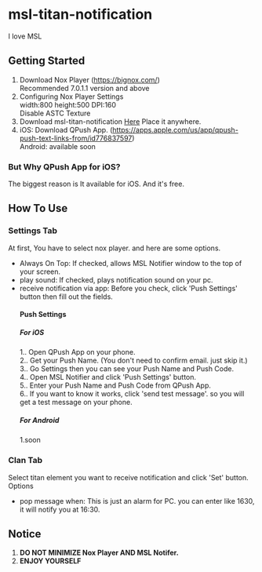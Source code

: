 # msl-titan-notification

I love MSL

## Getting Started

1. Download Nox Player (https://bignox.com/)  
   Recommended 7.0.1.1 version and above
2. Configuring Nox Player Settings  
   width:800 height:500 DPI:160  
   Disable ASTC Texture
3. Download msl-titan-notification [Here](https://github.com/jonnaStrongNobodyCanTouchMe/msl-titan-notification/releases/tag/MSL)
   Place it anywhere.
4. iOS: Download QPush App. (https://apps.apple.com/us/app/qpush-push-text-links-from/id776837597)  
   Android: available soon

### But Why QPush App for iOS?

The biggest reason is It available for iOS. And it's free.

## How To Use

### Settings Tab

At first, You have to select nox player. and here are some options.

- Always On Top: If checked, allows MSL Notifier window to the top of your screen.
- play sound: If checked, plays notification sound on your pc.
- receive notification via app: Before you check, click 'Push Settings' button then fill out the fields.
  #### Push Settings
  ##### For iOS
  1.. Open QPush App on your phone.  
  2.. Get your Push Name. (You don't need to confirm email. just skip it.)  
  3.. Go Settings then you can see your Push Name and Push Code.  
  4.. Open MSL Notifier and click 'Push Settings' button.  
  5.. Enter your Push Name and Push Code from QPush App.  
  6.. If you want to know it works, click 'send test message'. so you will get a test message on your phone.
  ##### For Android
  1.soon

### Clan Tab

Select titan element you want to receive notification and click 'Set' button.  
Options

- pop message when: This is just an alarm for PC. you can enter like 1630, it will notify you at 16:30.

## Notice

1. **DO NOT MINIMIZE Nox Player AND MSL Notifer.**
2. **ENJOY YOURSELF**
